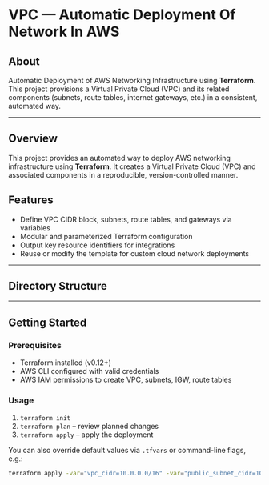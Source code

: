 # VPC — Automatic Deployment Of Network In AWS

## About  
Automatic Deployment of AWS Networking Infrastructure using **Terraform**.  
This project provisions a Virtual Private Cloud (VPC) and its related components (subnets, route tables, internet gateways, etc.) in a consistent, automated way.  

---

## Overview  
This project provides an automated way to deploy AWS networking infrastructure using **Terraform**. It creates a Virtual Private Cloud (VPC) and associated components in a reproducible, version-controlled manner.

## Features  
- Define VPC CIDR block, subnets, route tables, and gateways via variables  
- Modular and parameterized Terraform configuration  
- Output key resource identifiers for integrations  
- Reuse or modify the template for custom cloud network deployments  

---

## Directory Structure  


---


## Getting Started

### Prerequisites  
- Terraform installed (v0.12+)  
- AWS CLI configured with valid credentials  
- AWS IAM permissions to create VPC, subnets, IGW, route tables  

### Usage

1. `terraform init`  
2. `terraform plan` – review planned changes  
3. `terraform apply` – apply the deployment  

You can also override default values via `.tfvars` or command-line flags, e.g.:

```bash
terraform apply -var="vpc_cidr=10.0.0.0/16" -var="public_subnet_cidr=10.0.1.0/24"

   

